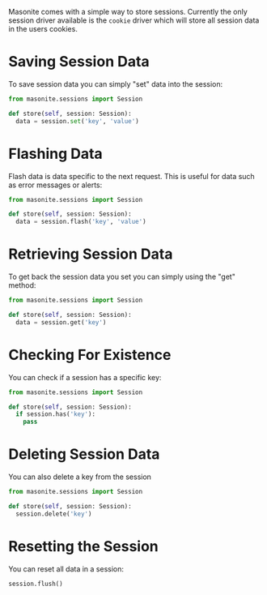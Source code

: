 Masonite comes with a simple way to store sessions. Currently the only session driver available is the `cookie` driver which will store all session data in the users cookies.

# Saving Session Data

To save session data you can simply "set" data into the session:

```python
from masonite.sessions import Session

def store(self, session: Session):
  data = session.set('key', 'value')
```

# Flashing Data

Flash data is data specific to the next request. This is useful for data such as error messages or alerts:

```python
from masonite.sessions import Session

def store(self, session: Session):
  data = session.flash('key', 'value')
```

# Retrieving Session Data

To get back the session data you set you can simply using the "get" method:

```python
from masonite.sessions import Session

def store(self, session: Session):
  data = session.get('key')
```

# Checking For Existence

You can check if a session has a specific key:

```python
from masonite.sessions import Session

def store(self, session: Session):
  if session.has('key'):
    pass
```

# Deleting Session Data

You can also delete a key from the session

```python
from masonite.sessions import Session

def store(self, session: Session):
  session.delete('key')
```

# Resetting the Session

You can reset all data in a session:

```python
session.flush()
```
